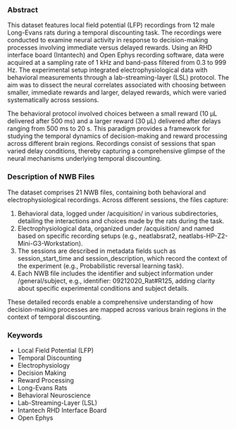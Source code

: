 ### Abstract

This dataset features local field potential (LFP) recordings from 12 male Long-Evans rats during a temporal discounting task. The recordings were conducted to examine neural activity in response to decision-making processes involving immediate versus delayed rewards. Using an RHD interface board (Intantech) and Open Ephys recording software, data were acquired at a sampling rate of 1 kHz and band-pass filtered from 0.3 to 999 Hz. The experimental setup integrated electrophysiological data with behavioral measurements through a lab-streaming-layer (LSL) protocol. The aim was to dissect the neural correlates associated with choosing between smaller, immediate rewards and larger, delayed rewards, which were varied systematically across sessions.

The behavioral protocol involved choices between a small reward (10 µL delivered after 500 ms) and a larger reward (30 µL) delivered after delays ranging from 500 ms to 20 s. This paradigm provides a framework for studying the temporal dynamics of decision-making and reward processing across different brain regions. Recordings consist of sessions that span varied delay conditions, thereby capturing a comprehensive glimpse of the neural mechanisms underlying temporal discounting.

### Description of NWB Files

The dataset comprises 21 NWB files, containing both behavioral and electrophysiological recordings. Across different sessions, the files capture:

1. Behavioral data, logged under /acquisition/ in various subdirectories, detailing the interactions and choices made by the rats during the task.
2. Electrophysiological data, organized under /acquisition/ and named based on specific recording setups (e.g., neatlabsrat2, neatlabs-HP-Z2-Mini-G3-Workstation).
3. The sessions are described in metadata fields such as session_start_time and session_description, which record the context of the experiment (e.g., Probabilistic reversal learning task).
4. Each NWB file includes the identifier and subject information under /general/subject, e.g., identifier: 09212020_Rat#R125, adding clarity about specific experimental conditions and subject details.

These detailed records enable a comprehensive understanding of how decision-making processes are mapped across various brain regions in the context of temporal discounting.

### Keywords

- Local Field Potential (LFP)
- Temporal Discounting
- Electrophysiology
- Decision Making
- Reward Processing
- Long-Evans Rats
- Behavioral Neuroscience
- Lab-Streaming-Layer (LSL)
- Intantech RHD Interface Board
- Open Ephys